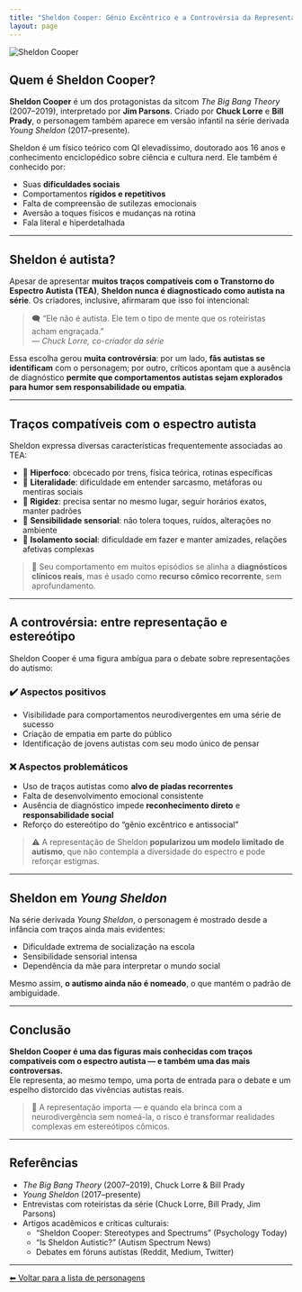 ```yaml
---
title: "Sheldon Cooper: Gênio Excêntrico e a Controvérsia da Representação Autista"
layout: page
---
```


![Sheldon Cooper](https://upload.wikimedia.org/wikipedia/en/8/8d/Sheldon_Cooper.jpg)

## Quem é Sheldon Cooper?

**Sheldon Cooper** é um dos protagonistas da sitcom *The Big Bang Theory* (2007–2019), interpretado por **Jim Parsons**. Criado por **Chuck Lorre** e **Bill Prady**, o personagem também aparece em versão infantil na série derivada *Young Sheldon* (2017–presente).

Sheldon é um físico teórico com QI elevadíssimo, doutorado aos 16 anos e conhecimento enciclopédico sobre ciência e cultura nerd. Ele também é conhecido por:

- Suas **dificuldades sociais**  
- Comportamentos **rígidos e repetitivos**  
- Falta de compreensão de sutilezas emocionais  
- Aversão a toques físicos e mudanças na rotina  
- Fala literal e hiperdetalhada

---

## Sheldon é autista?

Apesar de apresentar **muitos traços compatíveis com o Transtorno do Espectro Autista (TEA)**, **Sheldon nunca é diagnosticado como autista na série**. Os criadores, inclusive, afirmaram que isso foi intencional:

> 🗨️ “Ele não é autista. Ele tem o tipo de mente que os roteiristas acham engraçada.”  
> — *Chuck Lorre, co-criador da série*

Essa escolha gerou **muita controvérsia**: por um lado, **fãs autistas se identificam** com o personagem; por outro, críticos apontam que a ausência de diagnóstico **permite que comportamentos autistas sejam explorados para humor sem responsabilidade ou empatia**.

---

## Traços compatíveis com o espectro autista

Sheldon expressa diversas características frequentemente associadas ao TEA:

- 🧠 **Hiperfoco**: obcecado por trens, física teórica, rotinas específicas  
- 💬 **Literalidade**: dificuldade em entender sarcasmo, metáforas ou mentiras sociais  
- 🔁 **Rigidez**: precisa sentar no mesmo lugar, seguir horários exatos, manter padrões  
- 🧩 **Sensibilidade sensorial**: não tolera toques, ruídos, alterações no ambiente  
- 👤 **Isolamento social**: dificuldade em fazer e manter amizades, relações afetivas complexas

> 📍 Seu comportamento em muitos episódios se alinha a **diagnósticos clínicos reais**, mas é usado como **recurso cômico recorrente**, sem aprofundamento.

---

## A controvérsia: entre representação e estereótipo

Sheldon Cooper é uma figura ambígua para o debate sobre representações do autismo:

### ✔️ Aspectos positivos

- Visibilidade para comportamentos neurodivergentes em uma série de sucesso  
- Criação de empatia em parte do público  
- Identificação de jovens autistas com seu modo único de pensar

### ❌ Aspectos problemáticos

- Uso de traços autistas como **alvo de piadas recorrentes**  
- Falta de desenvolvimento emocional consistente  
- Ausência de diagnóstico impede **reconhecimento direto** e **responsabilidade social**  
- Reforço do estereótipo do “gênio excêntrico e antissocial”

> ⚠️ A representação de Sheldon **popularizou um modelo limitado de autismo**, que não contempla a diversidade do espectro e pode reforçar estigmas.

---

## Sheldon em *Young Sheldon*

Na série derivada *Young Sheldon*, o personagem é mostrado desde a infância com traços ainda mais evidentes:

- Dificuldade extrema de socialização na escola  
- Sensibilidade sensorial intensa  
- Dependência da mãe para interpretar o mundo social

Mesmo assim, **o autismo ainda não é nomeado**, o que mantém o padrão de ambiguidade.

---

## Conclusão

**Sheldon Cooper é uma das figuras mais conhecidas com traços compatíveis com o espectro autista — e também uma das mais controversas.**  
Ele representa, ao mesmo tempo, uma porta de entrada para o debate e um espelho distorcido das vivências autistas reais.

> 🧠 A representação importa — e quando ela brinca com a neurodivergência sem nomeá-la, o risco é transformar realidades complexas em estereótipos cômicos.

---

## Referências

- *The Big Bang Theory* (2007–2019), Chuck Lorre & Bill Prady  
- *Young Sheldon* (2017–presente)  
- Entrevistas com roteiristas da série (Chuck Lorre, Bill Prady, Jim Parsons)  
- Artigos acadêmicos e críticas culturais:  
  - “Sheldon Cooper: Stereotypes and Spectrums” (Psychology Today)  
  - “Is Sheldon Autistic?” (Autism Spectrum News)  
  - Debates em fóruns autistas (Reddit, Medium, Twitter)

---

[⬅ Voltar para a lista de personagens](/pages/autismo/superherois.html)

